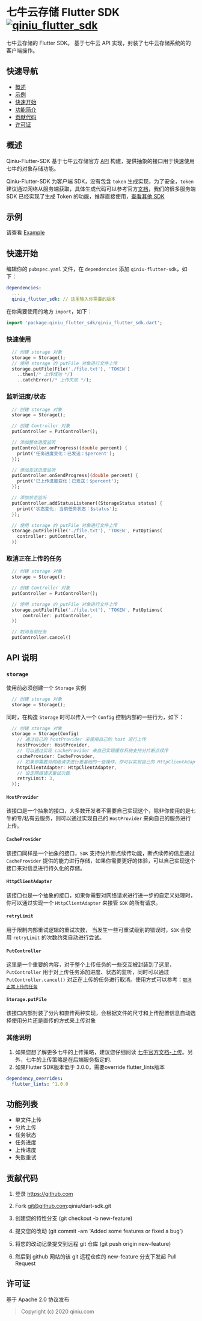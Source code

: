 # 七牛云存储 Flutter SDK [![qiniu_flutter_sdk](https://img.shields.io/pub/v/qiniu_flutter_sdk.svg?label=qiniu_flutter_sdk)](https://pub.dev/packages/qiniu_flutter_sdk)

七牛云存储的 Flutter SDK。
基于七牛云 API 实现，封装了七牛云存储系统的的客户端操作。

## 快速导航

* [概述](#概述)
* [示例](#示例)
* [快速开始](#快速开始)
* [功能简介](#功能简介)
* [贡献代码](#贡献代码)
* [许可证](#许可证)

## 概述

Qiniu-Flutter-SDK 基于七牛云存储官方 [API](https://developer.qiniu.com/kodo) 构建，提供抽象的接口用于快速使用七牛的对象存储功能。

Qiniu-Flutter-SDK 为客户端 SDK，没有包含 `token` 生成实现，为了安全，`token` 建议通过网络从服务端获取，具体生成代码可以参考官方[文档](https://developer.qiniu.com/kodo/manual/1208/upload-token)，我们的很多服务端 SDK 已经实现了生成 Token 的功能，推荐直接使用，[查看其他 SDK](https://developer.qiniu.com/sdk#official-sdk)

## 示例

请查看 [Example](https://github.com/qiniu/dart-sdk/tree/master/flutter/example)

## 快速开始

编辑你的 `pubspec.yaml` 文件，在 `dependencies` 添加  `qiniu-flutter-sdk`，如下：

```yaml
dependencies:
  ...
  qiniu_flutter_sdk: // 这里输入你需要的版本
```

在你需要使用的地方 `import`，如下：

```dart
import 'package:qiniu_flutter_sdk/qiniu_flutter_sdk.dart';
```

### 快速使用

```dart
  // 创建 storage 对象
  storage = Storage();
  // 使用 storage 的 putFile 对象进行文件上传
  storage.putFile(File('./file.txt'), 'TOKEN')
    ..then(/* 上传成功 */)
    ..catchError(/* 上传失败 */);
```

### 监听进度/状态

```dart
  // 创建 storage 对象
  storage = Storage();

  // 创建 Controller 对象
  putController = PutController();

  // 添加整体进度监听
  putController.onProgress((double percent) {
    print('任务进度变化：已发送：$percent');
  });

  // 添加发送进度监听
  putController.onSendProgress((double percent) {
    print('已上传进度变化：已发送：$percent');
  });

  // 添加状态监听
  putController.addStatusListener((StorageStatus status) {
    print('状态变化: 当前任务状态：$status');
  });

  // 使用 storage 的 putFile 对象进行文件上传
  storage.putFile(File('./file.txt'), 'TOKEN', PutOptions(
    controller: putController,
  ))
```

### 取消正在上传的任务

```dart
  // 创建 storage 对象
  storage = Storage();

  // 创建 Controller 对象
  putController = PutController();

  // 使用 storage 的 putFile 对象进行文件上传
  storage.putFile(File('./file.txt'), 'TOKEN', PutOptions(
      controller: putController,
  ))

  // 取消当前任务
  putController.cancel()
```

## API 说明

### `storage`
  
使用前必须创建一个 `Storage`  实例

```dart
  // 创建 storage 对象
  storage = Storage();
```

同时，在构造 `Storage` 时可以传入一个 `Config` 控制内部的一些行为，如下：

```dart
  // 创建 storage 对象
  storage = Storage(Config(
    // 通过自己的 hostProvider 来使用自己的 host 进行上传
    hostProvider: HostProvider,
    // 可以通过实现 cacheProvider 来自己实现缓存系统支持分片断点续传
    cacheProvider: CacheProvider,
    // 如果你需要对网络请求进行更基础的一些操作，你可以实现自己的 HttpClientAdapter 处理相关行为
    httpClientAdapter: HttpClientAdapter,
    // 设定网络请求重试次数
    retryLimit: 3,
  ));
```

#### `HostProvider`

该接口是一个抽象的接口，大多数开发者不需要自己实现这个，除非你使用的是七牛的专/私有云服务，则可以通过实现自己的 `HostProvider` 来向自己的服务进行上传。

#### `CacheProvider`

该接口同样是一个抽象的接口，`SDK` 支持分片断点续传功能，断点续传的信息通过 `CacheProvider` 提供的能力进行存储，如果你需要更好的体验，可以自己实现这个接口来对信息进行持久化的存储。

#### `HttpClientAdapter`

该接口也是一个抽象的接口，如果你需要对网络请求进行进一步的自定义处理时，你可以通过实现一个 `HttpClientAdapter` 来接管 `SDK` 的所有请求。

#### `retryLimit`

 用于限制内部重试逻辑的重试次数， 当发生一些可重试级别的错误时，`SDK` 会使用 `retryLimit` 的次数约束自动进行尝试。

#### `PutController`

这里是一个重要的内容，对于整个上传任务的一些交互被封装到了这里，
`PutController` 用于对上传任务添加进度、状态的监听，同时可以通过 `PutController.cancel()` 对正在上传的任务进行取消。使用方式可以参考：[`取消正常上传的任务`](#取消正常上传的任务)

#### `Storage.putFile`

该接口内部封装了分片和直传两种实现，会根据文件的尺寸和上传配置信息自动选择使用分片还是直传的方式来上传对象

### 其他说明

1. 如果您想了解更多七牛的上传策略，建议您仔细阅读 [七牛官方文档-上传](https://developer.qiniu.com/kodo/manual/upload-types)。另外，七牛的上传策略是在后端服务指定的.
2. 如果Flutter SDK版本低于 3.0.0，需要override flutter_lints版本
```yaml
dependency_overrides: 
  flutter_lints: ^1.0.0
```

## 功能列表

* 单文件上传
* 分片上传
* 任务状态
* 任务进度
* 上传进度
* 失败重试

## 贡献代码

1. 登录 https://github.com

2. Fork git@github.com:qiniu/dart-sdk.git

3. 创建您的特性分支 (git checkout -b new-feature)

4. 提交您的改动 (git commit -am 'Added some features or fixed a bug')

5. 将您的改动记录提交到远程 git 仓库 (git push origin new-feature)

6. 然后到 github 网站的该 git 远程仓库的 new-feature 分支下发起 Pull Request

## 许可证

基于 Apache 2.0 协议发布
> Copyright (c) 2020 qiniu.com
